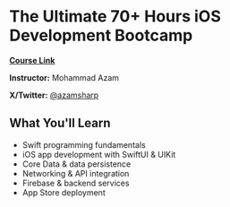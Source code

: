 # The Ultimate 70+ Hours iOS Development Bootcamp

**[Course Link](https://www.udemy.com/course/the-ultimate-60-hours-ios-development-bootcamp/)**

**Instructor:** Mohammad Azam

**X/Twitter:** [@azamsharp](https://x.com/azamsharp)

## What You'll Learn

- Swift programming fundamentals
- iOS app development with SwiftUI & UIKit
- Core Data & data persistence
- Networking & API integration
- Firebase & backend services
- App Store deployment
